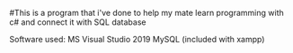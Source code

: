 ﻿#This is a program that i've done to help my mate learn programming with c# and connect it with SQL database



Software used:
MS Visual Studio 2019 
MySQL (included with xampp)
